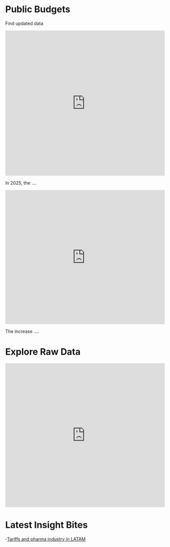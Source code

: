# Public Budgets
Find updated data

<iframe title="Brazil Public Healthcare Budget" aria-label="Stacked Bars" id="datawrapper-chart-2O3ya" src="https://datawrapper.dwcdn.net/2O3ya/2/" scrolling="no" frameborder="0" style="width: 0; min-width: 100% !important; border: none;" height="458" data-external="1"></iframe><script type="text/javascript">!function(){"use strict";window.addEventListener("message",(function(a){if(void 0!==a.data["datawrapper-height"]){var e=document.querySelectorAll("iframe");for(var t in a.data["datawrapper-height"])for(var r,i=0;r=e[i];i++)if(r.contentWindow===a.source){var d=a.data["datawrapper-height"][t]+"px";r.style.height=d}}}))}();
</script>

In 2025, the ....

<iframe title="Mexico's Public Healthcare Budget" aria-label="Interactive line chart" id="datawrapper-chart-Ug4ct" src="https://datawrapper.dwcdn.net/Ug4ct/1/" scrolling="no" frameborder="0" style="width: 0; min-width: 100% !important; border: none;" height="423" data-external="1"></iframe><script type="text/javascript">!function(){"use strict";window.addEventListener("message",(function(a){if(void 0!==a.data["datawrapper-height"]){var e=document.querySelectorAll("iframe");for(var t in a.data["datawrapper-height"])for(var r,i=0;r=e[i];i++)if(r.contentWindow===a.source){var d=a.data["datawrapper-height"][t]+"px";r.style.height=d}}}))}();
</script>

The increase ....

# Explore Raw Data

<iframe title="Spending" aria-label="Table" id="datawrapper-chart-pkvWd" src="https://datawrapper.dwcdn.net/pkvWd/2/" scrolling="no" frameborder="0" style="width: 0; min-width: 100% !important; border: none;" height="454" data-external="1"></iframe><script type="text/javascript">!function(){"use strict";window.addEventListener("message",(function(a){if(void 0!==a.data["datawrapper-height"]){var e=document.querySelectorAll("iframe");for(var t in a.data["datawrapper-height"])for(var r,i=0;r=e[i];i++)if(r.contentWindow===a.source){var d=a.data["datawrapper-height"][t]+"px";r.style.height=d}}}))}();
</script>


# Latest Insight Bites
-[Tariffs and pharma industry in LATAM](https://app.frontierview.com/insightBite/3097/what-do-us-tariffs-mean-for-the-pharma-industry-in-latin-america)
